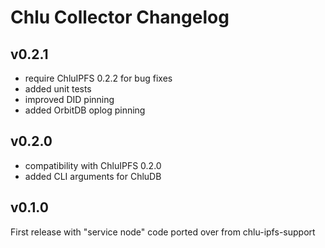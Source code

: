 # Chlu Collector Changelog

## v0.2.1

- require ChluIPFS 0.2.2 for bug fixes
- added unit tests
- improved DID pinning
- added OrbitDB oplog pinning

## v0.2.0

- compatibility with ChluIPFS 0.2.0
- added CLI arguments for ChluDB

## v0.1.0

First release with "service node" code ported over from chlu-ipfs-support